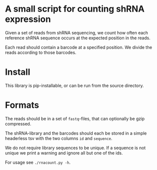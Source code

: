 # A small script for counting shRNA expression

Given a set of reads from shRNA sequencing, we count how often each
reference shRNA sequence occurs at the expected position in the
reads.

Each read should contain a barcode at a specified position. We divide
the reads according to those barcodes.

# Install

This library is pip-installable, or can be run from the source
directory.

# Formats

The reads should be in a set of `fastq`-files, that can optionally
be gzip compressed.

The shRNA-library and the barcodes should each be stored in a simple
headerless tsv with the two columns `id` and `sequence`.

We do not require library sequences to be unique. If a sequence is not
unique we print a warning and ignore all but one of the ids.

For usage see `./rnacount.py -h`.
